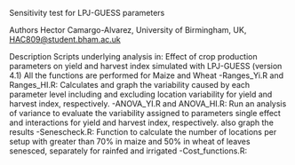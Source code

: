 Sensitivity test for LPJ-GUESS parameters

Authors
Hector Camargo-Alvarez, University of Birmingham, UK, HAC809@student.bham.ac.uk 

Description
Scripts underlying analysis in: Effect of crop production parameters on yield and harvest index simulated with LPJ-GUESS (version 4.1)
All the functions are performed for Maize and Wheat
-Ranges_Yi.R and Ranges_HI.R: Calculates and graph the variability caused by each parameter level including and excluding location variability for yield and harvest index, respectively.
-ANOVA_YI.R and ANOVA_HI.R: Run an analysis of variance to evaluate the variability assigned to parameters single effect and interactions for yield and harvest index, respectively. also graph the results
-Senescheck.R: Function to calculate the number of locations per setup with greater than 70% in maize and 50% in wheat of leaves senesced, separately for rainfed and irrigated
-Cost_functions.R:
